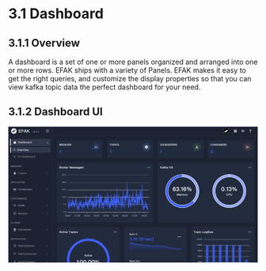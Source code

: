 # 3.1 Dashboard
## 3.1.1 Overview
A dashboard is a set of one or more panels organized and arranged into one or more rows. EFAK ships with a variety of Panels. EFAK makes it easy to get the right queries, and customize the display properties so that you can view kafka topic data the perfect dashboard for your need.

## 3.1.2 Dashboard UI
![dashboard](../res/qs/dashboard/dashboard.png)
